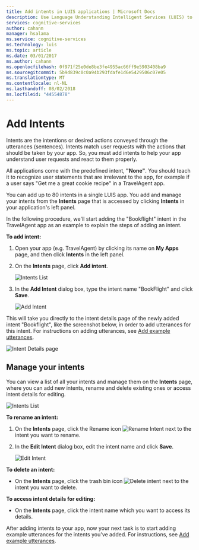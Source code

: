 ```yaml
---
title: Add intents in LUIS applications | Microsoft Docs
description: Use Language Understanding Intelligent Services (LUIS) to add intents to help apps understand user requests and react to them properly.
services: cognitive-services
author: cahann
manager: hsalama
ms.service: cognitive-services
ms.technology: luis
ms.topic: article
ms.date: 03/01/2017
ms.author: cahann
ms.openlocfilehash: 0f971f25e0de8be3fe4955ac66ff9e5903408ba9
ms.sourcegitcommit: 5b9d839c0c0a94b293fdafe1d6e5429506c07e05
ms.translationtype: MT
ms.contentlocale: nl-NL
ms.lasthandoff: 08/02/2018
ms.locfileid: "44554878"
---
```

# <a name="add-intents"></a>Add Intents 
Intents are the intentions or desired actions conveyed through the utterances (sentences). Intents match user requests with the actions that should be taken by your app. So, you must add intents to help your app understand user requests and react to them properly. 

All applications come with the predefined intent, **"None"**. You should teach it to recognize user statements that are irrelevant to the app, for example if a user says "Get me a great cookie recipe" in a TravelAgent app.

You can add up to 80 intents in a single LUIS app. You add and manage your intents from the **Intents** page that is accessed by clicking **Intents** in your application's left panel. 

In the following procedure, we'll start adding the "Bookflight" intent in the TravelAgent app as an example to explain the steps of adding an intent.

**To add intent:**

1. Open your app (e.g. TravelAgent) by clicking its name on **My Apps** page, and then click **Intents** in the left panel. 
2. On the **Intents** page, click **Add intent**.

    ![Intents List](https://docstestmedia1.blob.core.windows.net/azure-media/articles/cognitive-services/LUIS/Images/IntentsList.JPG)
3. In the **Add Intent** dialog box, type the intent name "BookFlight" and click **Save**.

    ![Add Intent](https://docstestmedia1.blob.core.windows.net/azure-media/articles/cognitive-services/LUIS/Images/Addintent-dialogbox.JPG)

This will take you directly to the intent details page of the newly added intent "Bookflight", like the screenshot below, in order to add utterances for this intent. For instructions on adding utterances, see [Add example utterances](Add-example-utterances.md).

![Intent Details page](https://docstestmedia1.blob.core.windows.net/azure-media/articles/cognitive-services/LUIS/Images/IntentDetails-UtterancesTab1.JPG)



## <a name="manage-your-intents"></a>Manage your intents
You can view a list of all your intents and manage them on the **Intents** page, where you can add new intents, rename and delete existing ones or access intent details for editing. 

![Intents List](https://docstestmedia1.blob.core.windows.net/azure-media/articles/cognitive-services/LUIS/Images/IntentsList-added.JPG)

**To rename an intent:**

1. On the **Intents** page, click the Rename icon ![Rename Intent](https://docstestmedia1.blob.core.windows.net/azure-media/articles/cognitive-services/LUIS/Images/Rename-Intent-btn.JPG) next to the intent you want to rename. 

2. In the **Edit Intent** dialog box, edit the intent name and click **Save**.

    ![Edit Intent](https://docstestmedia1.blob.core.windows.net/azure-media/articles/cognitive-services/LUIS/Images/EditIntent-dialogbox.JPG)


**To delete an intent:**
 
* On the **Intents** page, click the trash bin icon ![Delete intent](https://docstestmedia1.blob.core.windows.net/azure-media/articles/cognitive-services/LUIS/Images/trashbin-button.JPG) next to the intent you want to delete.


**To access intent details for editing:**

* On the **Intents** page, click the intent name which you want to access its details.


After adding intents to your app, now your next task is to start adding example utterances for the intents you've added. For instructions, see [Add example utterances](Add-example-utterances.md).







